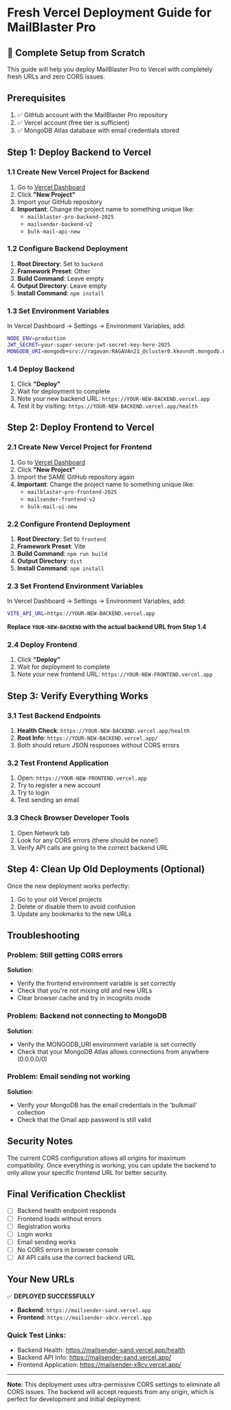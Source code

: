 # Fresh Vercel Deployment Guide for MailBlaster Pro

## 🚀 Complete Setup from Scratch

This guide will help you deploy MailBlaster Pro to Vercel with completely fresh URLs and zero CORS issues.

## Prerequisites

1. ✅ GitHub account with the MailBlaster Pro repository
2. ✅ Vercel account (free tier is sufficient)
3. ✅ MongoDB Atlas database with email credentials stored

## Step 1: Deploy Backend to Vercel

### 1.1 Create New Vercel Project for Backend

1. Go to [Vercel Dashboard](https://vercel.com/dashboard)
2. Click **"New Project"**
3. Import your GitHub repository
4. **Important**: Change the project name to something unique like:
   - `mailblaster-pro-backend-2025`
   - `mailsender-backend-v2`
   - `bulk-mail-api-new`

### 1.2 Configure Backend Deployment

1. **Root Directory**: Set to `backend`
2. **Framework Preset**: Other
3. **Build Command**: Leave empty
4. **Output Directory**: Leave empty
5. **Install Command**: `npm install`

### 1.3 Set Environment Variables

In Vercel Dashboard → Settings → Environment Variables, add:

```bash
NODE_ENV=production
JWT_SECRET=your-super-secure-jwt-secret-key-here-2025
MONGODB_URI=mongodb+srv://ragavan:RAGAVAn21_@cluster0.kkovndt.mongodb.net/passkey?retryWrites=true&w=majority&appName=Cluster0
```

### 1.4 Deploy Backend

1. Click **"Deploy"**
2. Wait for deployment to complete
3. Note your new backend URL: `https://YOUR-NEW-BACKEND.vercel.app`
4. Test it by visiting: `https://YOUR-NEW-BACKEND.vercel.app/health`

## Step 2: Deploy Frontend to Vercel

### 2.1 Create New Vercel Project for Frontend

1. Go to [Vercel Dashboard](https://vercel.com/dashboard)
2. Click **"New Project"**
3. Import the SAME GitHub repository again
4. **Important**: Change the project name to something unique like:
   - `mailblaster-pro-frontend-2025`
   - `mailsender-frontend-v2`
   - `bulk-mail-ui-new`

### 2.2 Configure Frontend Deployment

1. **Root Directory**: Set to `frontend`
2. **Framework Preset**: Vite
3. **Build Command**: `npm run build`
4. **Output Directory**: `dist`
5. **Install Command**: `npm install`

### 2.3 Set Frontend Environment Variables

In Vercel Dashboard → Settings → Environment Variables, add:

```bash
VITE_API_URL=https://YOUR-NEW-BACKEND.vercel.app
```

**Replace `YOUR-NEW-BACKEND` with the actual backend URL from Step 1.4**

### 2.4 Deploy Frontend

1. Click **"Deploy"**
2. Wait for deployment to complete
3. Note your new frontend URL: `https://YOUR-NEW-FRONTEND.vercel.app`

## Step 3: Verify Everything Works

### 3.1 Test Backend Endpoints

1. **Health Check**: `https://YOUR-NEW-BACKEND.vercel.app/health`
2. **Root Info**: `https://YOUR-NEW-BACKEND.vercel.app/`
3. Both should return JSON responses without CORS errors

### 3.2 Test Frontend Application

1. Open: `https://YOUR-NEW-FRONTEND.vercel.app`
2. Try to register a new account
3. Try to login
4. Test sending an email

### 3.3 Check Browser Developer Tools

1. Open Network tab
2. Look for any CORS errors (there should be none!)
3. Verify API calls are going to the correct backend URL

## Step 4: Clean Up Old Deployments (Optional)

Once the new deployment works perfectly:

1. Go to your old Vercel projects
2. Delete or disable them to avoid confusion
3. Update any bookmarks to the new URLs

## Troubleshooting

### Problem: Still getting CORS errors
**Solution**: 
- Verify the frontend environment variable is set correctly
- Check that you're not mixing old and new URLs
- Clear browser cache and try in incognito mode

### Problem: Backend not connecting to MongoDB
**Solution**: 
- Verify the MONGODB_URI environment variable is set correctly
- Check that your MongoDB Atlas allows connections from anywhere (0.0.0.0/0)

### Problem: Email sending not working
**Solution**: 
- Verify your MongoDB has the email credentials in the 'bulkmail' collection
- Check that the Gmail app password is still valid

## Security Notes

The current CORS configuration allows all origins for maximum compatibility. Once everything is working, you can update the backend to only allow your specific frontend URL for better security.

## Final Verification Checklist

- [ ] Backend health endpoint responds
- [ ] Frontend loads without errors
- [ ] Registration works
- [ ] Login works
- [ ] Email sending works
- [ ] No CORS errors in browser console
- [ ] All API calls use the correct backend URL

## Your New URLs

✅ **DEPLOYED SUCCESSFULLY**

- **Backend**: `https://mailsender-sand.vercel.app`
- **Frontend**: `https://mailsender-x8cv.vercel.app`

### Quick Test Links:
- Backend Health: https://mailsender-sand.vercel.app/health
- Backend API Info: https://mailsender-sand.vercel.app/
- Frontend Application: https://mailsender-x8cv.vercel.app/

---

**Note**: This deployment uses ultra-permissive CORS settings to eliminate all CORS issues. The backend will accept requests from any origin, which is perfect for development and initial deployment.
